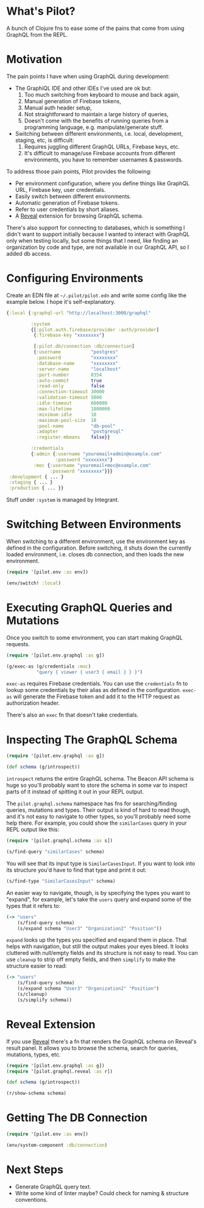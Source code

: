 # What's Pilot?

A bunch of Clojure fns to ease some of the pains that come from using GraphQL from the REPL.

# Motivation

The pain points I have when using GraphQL during development:

* The GraphiQL IDE and other IDEs I've used are ok but:
  1. Too much switching from keyboard to mouse and back again,
  2. Manual generation of Firebase tokens,
  3. Manual auth header setup,
  4. Not straightforward to maintain a large history of queries,
  5. Doesn't come with the benefits of running queries from a programming language, e.g. manipulate/generate stuff.
* Switching between different environments, i.e. local, development, staging, etc, is difficult:
  1. Requires juggling different GraphQL URLs, Firebase keys, etc.
  2. It's difficult to manage/use Firebase accounts from different environments, you have to remember usernames & passwords.

To address those pain points, Pilot provides the following:

* Per environment configuration, where you define things like GraphQL URL, Firebase key, user credentials.
* Easily switch between different environments.
* Automatic generation of Firebase tokens.
* Refer to user credentials by short aliases.
* A [Reveal](https://vlaaad.github.io/reveal/) extension for browsing GraphQL schema.

There's also support for connecting to databases, which is something I didn't want to support initially because I wanted to interact with GraphQL only when testing locally, but some things that I need, like finding an organization by code and type, are not available in our GraphQL API, so I added db access.

# Configuring Environments

Create an EDN file at `~/.pilot/pilot.edn` and write some config like the example below. I hope it's self-explanatory.

```clojure
{:local {:graphql-url "http://localhost:3000/graphql"

         :system
         {[:pilot.auth.firebase/provider :auth/provider]
          {:firebase-key "xxxxxxxx"}

          [:pilot.db/connection :db/connection]
          {:username           "postgres"
           :password           "xxxxxxxx"
           :database-name      "xxxxxxxx"
           :server-name        "localhost"
           :port-number        8354
           :auto-commit        true
           :read-only          false
           :connection-timeout 30000
           :validation-timeout 5000
           :idle-timeout       600000
           :max-lifetime       1800000
           :minimum-idle       10
           :maximum-pool-size  10
           :pool-name          "db-pool"
           :adapter            "postgresql"
           :register-mbeans    false}}

         :credentials
         {:admin {:username "youremail+admin@example.com"
                  :password "xxxxxxxx"}
          :moc {:username "youremail+moc@example.com"
                :password "xxxxxxxx"}}}
 :development { ... }
 :staging { ... }
 :production { ... }}
```

Stuff under `:system` is managed by Integrant.

# Switching Between Environments

When switching to a different environment, use the environment key as defined in the configuration. Before switching, it shuts down the currently loaded environment, i.e. closes db connection, and then loads the new environment.

```clojure
(require '[pilot.env :as env])

(env/switch! :local)
```

# Executing GraphQL Queries and Mutations

Once you switch to some environment, you can start making GraphQL requests.

```clojure
(require '[pilot.env.graphql :as g])

(g/exec-as (g/credentials :moc)
           "query { viewer { user3 { email } } }")
```

`exec-as` requires Firebase credentials. You can use the `credentials` fn to lookup some credentials by their alias as defined in the configuration. `exec-as` will generate the Firebase token and add it to the HTTP request as authorization header.

There's also an `exec` fn that doesn't take credentials.

# Inspecting The GraphQL Schema

```clojure
(require '[pilot.env.graphql :as g])

(def schema (g/introspect))
```

`introspect` returns the entire GraphQL schema. The Beacon API schema is huge so you'll probably want to store the schema in some var to inspect parts of it instead of spitting it out in your REPL output.

The `pilot.graphql.schema` namespace has fns for searching/finding queries, mutations and types. Their output is kind of hard to read though, and it's not easy to navigate to other types, so you'll probably need some help there. For example, you could show the `similarCases` query in your REPL output like this:

```clojure
(require '[pilot.graphql.schema :as s])

(s/find-query "similarCases" schema)
```

You will see that its input type is `SimilarCasesInput`. If you want to look into its structure you'd have to find that type and print it out:

```clojure
(s/find-type "SimilarCasesInput" schema)
```

An easier way to navigate, though, is by specifying the types you want to "expand", for example, let's take the `users` query and expand some of the types that it refers to:

```clojure
(-> "users"
    (s/find-query schema)
    (s/expand schema "User3" "Organization2" "Position"))
```

`expand` looks up the types you specified and expand them in place.
That helps with navigation, but still the output makes your eyes bleed. It looks cluttered with null/empty fields and its structure is not easy to read. You can use `cleanup` to strip off empty fields, and then `simplify` to make the structure easier to read:

```clojure
(-> "users"
    (s/find-query schema)
    (s/expand schema "User3" "Organization2" "Position")
    (s/cleanup)
    (s/simplify schema))
```

# Reveal Extension

If you use [Reveal](https://vlaaad.github.io/reveal/) there's a fn that renders the GraphQL schema on Reveal's result panel. It allows you to browse the schema, search for queries, mutations, types, etc.

```clojure
(require '[pilot.env.graphql :as g])
(require '[pilot.graphql.reveal :as r])

(def schema (g/introspect))

(r/show-schema schema)
```

# Getting The DB Connection

```clojure
(require '[pilot.env :as env])

(env/system-component :db/connection)
```

# Next Steps

* Generate GraphQL query text.
* Write some kind of linter maybe? Could check for naming & structure conventions.
